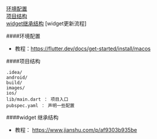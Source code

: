 [环境配置]()  
[项目结构]()  
[widget继承结构]()
[widget更新流程]


####环境配置
- 教程：https://flutter.dev/docs/get-started/install/macos

####项目结构
````
.idea/
android/
build/
images/
ios/
lib/main.dart ： 项目入口
pubspec.yaml ： 声明一些配置

````


####widget 继承结构
- 教程： https://www.jianshu.com/p/af9303b935be